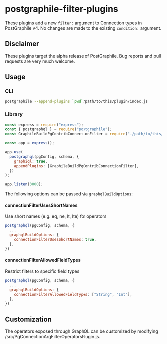 # postgraphile-filter-plugins
These plugins add a new `filter:` argument to Connection types in PostGraphile v4.  No changes are made to the existing `condition:` argument.

## Disclaimer

These plugins target the alpha release of PostGraphile.  Bug reports and pull requests are very much welcome.

## Usage

### CLI

``` bash
postgraphile --append-plugins `pwd`/path/to/this/plugin/index.js
```

### Library

``` js
const express = require("express");
const { postgraphql } = require("postgraphile");
const GraphileBuildPgContribConnectionFilter = require("./path/to/this/plugin/index.js");

const app = express();

app.use(
  postgraphql(pgConfig, schema, {
    graphiql: true,
    appendPlugins: [GraphileBuildPgContribConnectionFilter],
  })
);

app.listen(3000);
```

The following options can be passed via `graphqlBuildOptions`:

#### connectionFilterUsesShortNames
Use short names (e.g. eq, ne, lt, lte) for operators
``` js
postgraphql(pgConfig, schema, {
  ...
  graphqlBuildOptions: {
    connectionFilterUsesShortNames: true,
  },
})
```

#### connectionFilterAllowedFieldTypes
Restrict filters to specific field types
``` js
postgraphql(pgConfig, schema, {
  ...
  graphqlBuildOptions: {
    connectionFilterAllowedFieldTypes: ["String", "Int"],
  },
})
```

## Customization

The operators exposed through GraphQL can be customized by modifying /src/PgConnectionArgFilterOperatorsPlugin.js.